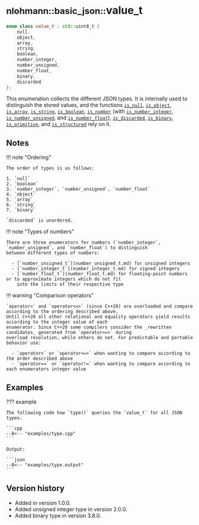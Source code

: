 # <small>nlohmann::basic_json::</small>value_t

```cpp
enum class value_t : std::uint8_t {
    null,
    object,
    array,
    string,
    boolean,
    number_integer,
    number_unsigned,
    number_float,
    binary,
    discarded
};
```

This enumeration collects the different JSON types. It is internally used to distinguish the stored values, and the
functions [`is_null`](is_null.md), [`is_object`](is_object.md), [`is_array`](is_array.md), [`is_string`](is_string.md),
[`is_boolean`](is_boolean.md), [`is_number`](is_number.md) (with [`is_number_integer`](is_number_integer.md),
[`is_number_unsigned`](is_number_unsigned.md), and [`is_number_float`](is_number_float.md)),
[`is_discarded`](is_discarded.md), [`is_binary`](is_binary.md), [`is_primitive`](is_primitive.md), and
[`is_structured`](is_structured.md) rely on it.

## Notes

!!! note "Ordering"

    The order of types is as follows:

    1. `null`
    2. `boolean`
    3. `number_integer`, `number_unsigned`, `number_float`
    4. `object`
    5. `array`
    6. `string`
    7. `binary`

    `discarded` is unordered.

!!! note "Types of numbers"

    There are three enumerators for numbers (`number_integer`, `number_unsigned`, and `number_float`) to distinguish
    between different types of numbers:

      - [`number_unsigned_t`](number_unsigned_t.md) for unsigned integers
      - [`number_integer_t`](number_integer_t.md) for signed integers
      - [`number_float_t`](number_float_t.md) for floating-point numbers or to approximate integers which do not fit
        into the limits of their respective type

!!! warning "Comparison operators"

    `operator<` and `operator<=>` (since C++20) are overloaded and compare according to the ordering described above.
    Until C++20 all other relational and equality operators yield results according to the integer value of each
    enumerator. Since C++20 some compilers consider the _rewritten candidates_ generated from `operator<=>` during
    overload resolution, while others do not. For predictable and portable behavior use:

      - `operator<` or `operator<=>` when wanting to compare according to the order described above
      - `operator==` or `operator!=` when wanting to compare according to each enumerators integer value

## Examples

??? example

    The following code how `type()` queries the `value_t` for all JSON types.

    ```cpp
    --8<-- "examples/type.cpp"
    ```

    Output:

    ```json
    --8<-- "examples/type.output"
    ```

## Version history

- Added in version 1.0.0.
- Added unsigned integer type in version 2.0.0.
- Added binary type in version 3.8.0.
